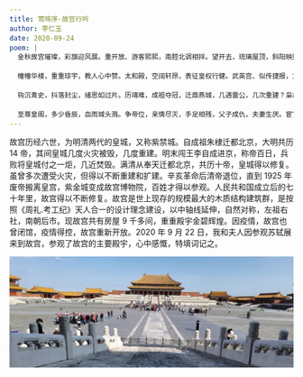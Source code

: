 ```yaml
---
title: 莺啼序·故宫行吟
author: 李仁玉
date: 2020-09-24
poem: |
  金秋故宫璀璨，彩旗迎风展。重开放、游客熙熙，南腔北调相拌。望开去，琉璃屋顶，斜阳映照金光灿。更龙雕凤饰，迊来阵阵惊叹。

  幢幢华楼，重重琼宇，教人心中赞。太和殿，空阔轩昂，表征皇权行健。武英宫、似传捷报，文华殿、如观诗焰。进后宫，玉榭香台，琼华无限。

  钩沉青史，抖落封尘，绪思如过片。历靖难，成祖夺冠，迁鼎燕城，几遇雷公，几次重建？枭雄李闯，京华一梦，火焚宫阙天生怨。满清兴，复又新颜现。风云六世，皇城几度兴衰，王朝几回生变。

  至尊皇阁，多少昏辰，血雨城头溅。争帝位，亲情尽灭，手足相残，父子成仇，夫妻生厌。宦官外戚，权臣奸相，把持凤阁昏天暗。更嫔妃，魂断坤宁殿。共和荡涤皇天，天下为公，故宫行遍。
---
```


故宫历经六世，为明清两代的皇城，又称紫禁城。自成祖朱棣迁都北京，大明共历 14 帝，其间皇城几度火灾被毁，几度重建。明末闯王李自成进京，称帝百日，兵败将皇城付之一炬，几近焚毁。满清从奉天迁都北京，共历十帝，皇城得以修复。虽曾多次遭受火灾，但得以不断重建和扩建。辛亥革命后清帝退位，直到 1925 年废帝搬离皇宫，紫金城变成故宫博物院，百姓才得以参观。人民共和国成立后的七十年里，故宫得以不断修复。故宫是世上现存的规模最大的木质结构建筑群，是按照《周礼.考工纪》天人合一的设计理念建设，以中轴线延伸，自然对称，左祖右社，南朝后市。现故宫共有房屋 9 千多间，重重殿宇金碧辉煌。因疫情，故宫也曾闭馆，疫情得控，故宫重新开放。2020 年 9 月 22 日，我和夫人因参观苏轼展来到故宫，参观了故宫的主要殿宇，心中感慨，特填词记之。

![故宫](./image.jpg)
